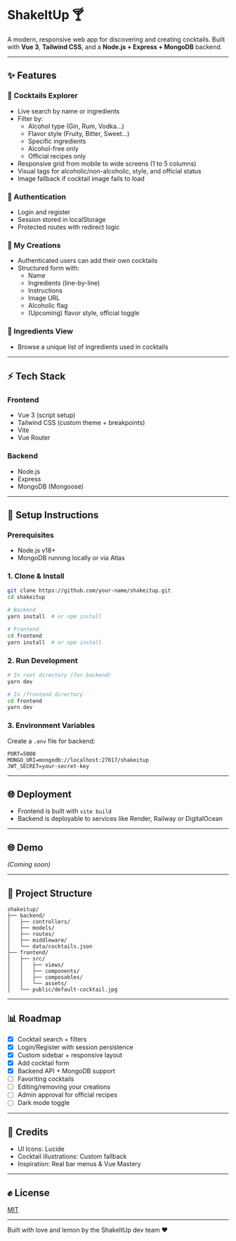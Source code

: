 # ShakeItUp 🍸

A modern, responsive web app for discovering and creating cocktails. Built with **Vue 3**, **Tailwind CSS**, and a **Node.js + Express + MongoDB** backend.

---

## ✨ Features

### 🍇 Cocktails Explorer
- Live search by name or ingredients
- Filter by:
  - Alcohol type (Gin, Rum, Vodka...)
  - Flavor style (Fruity, Bitter, Sweet...)
  - Specific ingredients
  - Alcohol-free only
  - Official recipes only
- Responsive grid from mobile to wide screens (1 to 5 columns)
- Visual tags for alcoholic/non-alcoholic, style, and official status
- Image fallback if cocktail image fails to load

### 🔑 Authentication
- Login and register
- Session stored in localStorage
- Protected routes with redirect logic

### 🎪 My Creations
- Authenticated users can add their own cocktails
- Structured form with:
  - Name
  - Ingredients (line-by-line)
  - Instructions
  - Image URL
  - Alcoholic flag
  - (Upcoming) flavor style, official toggle

### 🍻 Ingredients View
- Browse a unique list of ingredients used in cocktails

---

## ⚡ Tech Stack

### Frontend
- Vue 3 (script setup)
- Tailwind CSS (custom theme + breakpoints)
- Vite
- Vue Router

### Backend
- Node.js
- Express
- MongoDB (Mongoose)

---

## 🚀 Setup Instructions

### Prerequisites
- Node.js v18+
- MongoDB running locally or via Atlas

### 1. Clone & Install
```bash
git clone https://github.com/your-name/shakeitup.git
cd shakeitup

# Backend
yarn install  # or npm install

# Frontend
cd frontend
yarn install  # or npm install
```

### 2. Run Development
```bash
# In root directory (for backend)
yarn dev

# In /frontend directory
cd frontend
yarn dev
```

### 3. Environment Variables
Create a `.env` file for backend:
```env
PORT=5000
MONGO_URI=mongodb://localhost:27017/shakeitup
JWT_SECRET=your-secret-key
```

---

## 🌐 Deployment
- Frontend is built with `vite build`
- Backend is deployable to services like Render, Railway or DigitalOcean

---

## 🌐 Demo
_(Coming soon)_

---

## 📁 Project Structure
```
shakeitup/
├── backend/
│   ├── controllers/
│   ├── models/
│   ├── routes/
│   ├── middleware/
│   └── data/cocktails.json
├── frontend/
│   ├── src/
│   │   ├── views/
│   │   ├── components/
│   │   ├── composables/
│   │   └── assets/
│   └── public/default-cocktail.jpg
```

---

## 📊 Roadmap
- [x] Cocktail search + filters
- [x] Login/Register with session persistence
- [x] Custom sidebar + responsive layout
- [x] Add cocktail form
- [x] Backend API + MongoDB support
- [ ] Favoriting cocktails
- [ ] Editing/removing your creations
- [ ] Admin approval for official recipes
- [ ] Dark mode toggle

---

## 🙌 Credits
- UI Icons: Lucide
- Cocktail illustrations: Custom fallback
- Inspiration: Real bar menus & Vue Mastery

---

## ✊ License
[MIT](LICENSE)

---

Built with love and lemon by the ShakeItUp dev team ❤️

